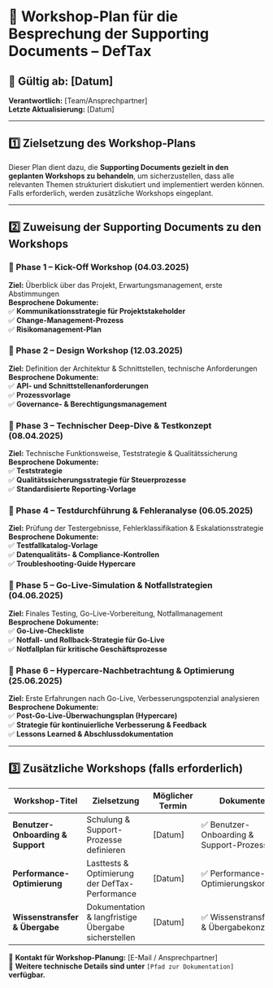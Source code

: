 # 📌 Workshop-Plan für die Besprechung der Supporting Documents – DefTax

## 📅 **Gültig ab:** [Datum]  
**Verantwortlich:** [Team/Ansprechpartner]  
**Letzte Aktualisierung:** [Datum]  

---
## **1️⃣ Zielsetzung des Workshop-Plans**
Dieser Plan dient dazu, die **Supporting Documents gezielt in den geplanten Workshops zu behandeln**, um sicherzustellen, dass alle relevanten Themen strukturiert diskutiert und implementiert werden können. Falls erforderlich, werden zusätzliche Workshops eingeplant.

---
## **2️⃣ Zuweisung der Supporting Documents zu den Workshops**

### **📌 Phase 1 – Kick-Off Workshop (04.03.2025)**
**Ziel:** Überblick über das Projekt, Erwartungsmanagement, erste Abstimmungen  
**Besprochene Dokumente:**  
✅ **Kommunikationsstrategie für Projektstakeholder**  
✅ **Change-Management-Prozess**  
✅ **Risikomanagement-Plan**  

### **📌 Phase 2 – Design Workshop (12.03.2025)**
**Ziel:** Definition der Architektur & Schnittstellen, technische Anforderungen  
**Besprochene Dokumente:**  
✅ **API- und Schnittstellenanforderungen**  
✅ **Prozessvorlage**  
✅ **Governance- & Berechtigungsmanagement**  

### **📌 Phase 3 – Technischer Deep-Dive & Testkonzept (08.04.2025)**
**Ziel:** Technische Funktionsweise, Teststrategie & Qualitätssicherung  
**Besprochene Dokumente:**  
✅ **Teststrategie**  
✅ **Qualitätssicherungsstrategie für Steuerprozesse**  
✅ **Standardisierte Reporting-Vorlage**  

### **📌 Phase 4 – Testdurchführung & Fehleranalyse (06.05.2025)**
**Ziel:** Prüfung der Testergebnisse, Fehlerklassifikation & Eskalationsstrategie  
**Besprochene Dokumente:**  
✅ **Testfallkatalog-Vorlage**  
✅ **Datenqualitäts- & Compliance-Kontrollen**  
✅ **Troubleshooting-Guide Hypercare**  

### **📌 Phase 5 – Go-Live-Simulation & Notfallstrategien (04.06.2025)**
**Ziel:** Finales Testing, Go-Live-Vorbereitung, Notfallmanagement  
**Besprochene Dokumente:**  
✅ **Go-Live-Checkliste**  
✅ **Notfall- und Rollback-Strategie für Go-Live**  
✅ **Notfallplan für kritische Geschäftsprozesse**  

### **📌 Phase 6 – Hypercare-Nachbetrachtung & Optimierung (25.06.2025)**
**Ziel:** Erste Erfahrungen nach Go-Live, Verbesserungspotenzial analysieren  
**Besprochene Dokumente:**  
✅ **Post-Go-Live-Überwachungsplan (Hypercare)**  
✅ **Strategie für kontinuierliche Verbesserung & Feedback**  
✅ **Lessons Learned & Abschlussdokumentation**  

---
## **3️⃣ Zusätzliche Workshops (falls erforderlich)**

| Workshop-Titel | Zielsetzung | Möglicher Termin | Dokumente |
|---------------|------------|----------------|------------|
| **Benutzer-Onboarding & Support** | Schulung & Support-Prozesse definieren | [Datum] | ✅ Benutzer-Onboarding & Support-Prozesse |
| **Performance-Optimierung** | Lasttests & Optimierung der DefTax-Performance | [Datum] | ✅ Performance-Optimierungskonzept |
| **Wissenstransfer & Übergabe** | Dokumentation & langfristige Übergabe sicherstellen | [Datum] | ✅ Wissenstransfer- & Übergabekonzept |

📩 **Kontakt für Workshop-Planung:** [E-Mail / Ansprechpartner]  
📂 **Weitere technische Details sind unter** `[Pfad zur Dokumentation]` **verfügbar.**

